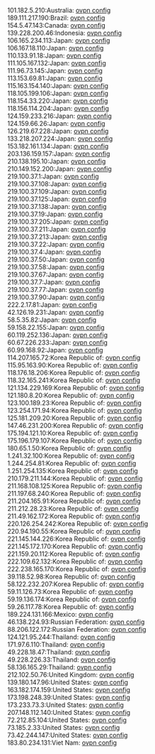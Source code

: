 101.182.5.210:Australia: [ovpn config](vpn/101_182_5_210.ovpn)  
189.111.217.190:Brazil: [ovpn config](vpn/189_111_217_190.ovpn)  
154.5.47.143:Canada: [ovpn config](vpn/154_5_47_143.ovpn)  
139.228.200.46:Indonesia: [ovpn config](vpn/139_228_200_46.ovpn)  
106.165.234.113:Japan: [ovpn config](vpn/106_165_234_113.ovpn)  
106.167.18.110:Japan: [ovpn config](vpn/106_167_18_110.ovpn)  
110.133.91.18:Japan: [ovpn config](vpn/110_133_91_18.ovpn)  
111.105.167.132:Japan: [ovpn config](vpn/111_105_167_132.ovpn)  
111.96.73.145:Japan: [ovpn config](vpn/111_96_73_145.ovpn)  
113.153.69.81:Japan: [ovpn config](vpn/113_153_69_81.ovpn)  
115.163.154.140:Japan: [ovpn config](vpn/115_163_154_140.ovpn)  
118.105.199.106:Japan: [ovpn config](vpn/118_105_199_106.ovpn)  
118.154.33.220:Japan: [ovpn config](vpn/118_154_33_220.ovpn)  
118.156.114.204:Japan: [ovpn config](vpn/118_156_114_204.ovpn)  
124.159.233.216:Japan: [ovpn config](vpn/124_159_233_216.ovpn)  
124.159.66.26:Japan: [ovpn config](vpn/124_159_66_26.ovpn)  
126.219.67.228:Japan: [ovpn config](vpn/126_219_67_228.ovpn)  
133.218.207.224:Japan: [ovpn config](vpn/133_218_207_224.ovpn)  
153.182.161.134:Japan: [ovpn config](vpn/153_182_161_134.ovpn)  
203.136.159.157:Japan: [ovpn config](vpn/203_136_159_157.ovpn)  
210.138.195.10:Japan: [ovpn config](vpn/210_138_195_10.ovpn)  
210.149.152.200:Japan: [ovpn config](vpn/210_149_152_200.ovpn)  
219.100.37.1:Japan: [ovpn config](vpn/219_100_37_1.ovpn)  
219.100.37.108:Japan: [ovpn config](vpn/219_100_37_108.ovpn)  
219.100.37.109:Japan: [ovpn config](vpn/219_100_37_109.ovpn)  
219.100.37.125:Japan: [ovpn config](vpn/219_100_37_125.ovpn)  
219.100.37.138:Japan: [ovpn config](vpn/219_100_37_138.ovpn)  
219.100.37.19:Japan: [ovpn config](vpn/219_100_37_19.ovpn)  
219.100.37.205:Japan: [ovpn config](vpn/219_100_37_205.ovpn)  
219.100.37.211:Japan: [ovpn config](vpn/219_100_37_211.ovpn)  
219.100.37.213:Japan: [ovpn config](vpn/219_100_37_213.ovpn)  
219.100.37.22:Japan: [ovpn config](vpn/219_100_37_22.ovpn)  
219.100.37.4:Japan: [ovpn config](vpn/219_100_37_4.ovpn)  
219.100.37.50:Japan: [ovpn config](vpn/219_100_37_50.ovpn)  
219.100.37.58:Japan: [ovpn config](vpn/219_100_37_58.ovpn)  
219.100.37.67:Japan: [ovpn config](vpn/219_100_37_67.ovpn)  
219.100.37.7:Japan: [ovpn config](vpn/219_100_37_7.ovpn)  
219.100.37.77:Japan: [ovpn config](vpn/219_100_37_77.ovpn)  
219.100.37.90:Japan: [ovpn config](vpn/219_100_37_90.ovpn)  
222.2.17.81:Japan: [ovpn config](vpn/222_2_17_81.ovpn)  
42.126.19.231:Japan: [ovpn config](vpn/42_126_19_231.ovpn)  
58.5.35.82:Japan: [ovpn config](vpn/58_5_35_82.ovpn)  
59.158.22.155:Japan: [ovpn config](vpn/59_158_22_155.ovpn)  
60.119.252.136:Japan: [ovpn config](vpn/60_119_252_136.ovpn)  
60.67.226.233:Japan: [ovpn config](vpn/60_67_226_233.ovpn)  
60.99.168.92:Japan: [ovpn config](vpn/60_99_168_92.ovpn)  
114.207.165.72:Korea Republic of: [ovpn config](vpn/114_207_165_72.ovpn)  
115.95.163.90:Korea Republic of: [ovpn config](vpn/115_95_163_90.ovpn)  
118.176.18.206:Korea Republic of: [ovpn config](vpn/118_176_18_206.ovpn)  
118.32.165.241:Korea Republic of: [ovpn config](vpn/118_32_165_241.ovpn)  
121.134.229.169:Korea Republic of: [ovpn config](vpn/121_134_229_169.ovpn)  
121.180.8.20:Korea Republic of: [ovpn config](vpn/121_180_8_20.ovpn)  
123.100.189.23:Korea Republic of: [ovpn config](vpn/123_100_189_23.ovpn)  
123.254.171.94:Korea Republic of: [ovpn config](vpn/123_254_171_94.ovpn)  
125.181.209.20:Korea Republic of: [ovpn config](vpn/125_181_209_20.ovpn)  
147.46.231.200:Korea Republic of: [ovpn config](vpn/147_46_231_200.ovpn)  
175.194.121.10:Korea Republic of: [ovpn config](vpn/175_194_121_10.ovpn)  
175.196.179.107:Korea Republic of: [ovpn config](vpn/175_196_179_107.ovpn)  
180.65.1.50:Korea Republic of: [ovpn config](vpn/180_65_1_50.ovpn)  
1.241.32.100:Korea Republic of: [ovpn config](vpn/1_241_32_100.ovpn)  
1.244.254.81:Korea Republic of: [ovpn config](vpn/1_244_254_81.ovpn)  
1.251.254.135:Korea Republic of: [ovpn config](vpn/1_251_254_135.ovpn)  
210.179.211.144:Korea Republic of: [ovpn config](vpn/210_179_211_144.ovpn)  
211.168.108.125:Korea Republic of: [ovpn config](vpn/211_168_108_125.ovpn)  
211.197.68.240:Korea Republic of: [ovpn config](vpn/211_197_68_240.ovpn)  
211.204.165.91:Korea Republic of: [ovpn config](vpn/211_204_165_91.ovpn)  
211.212.28.23:Korea Republic of: [ovpn config](vpn/211_212_28_23.ovpn)  
211.49.162.172:Korea Republic of: [ovpn config](vpn/211_49_162_172.ovpn)  
220.126.254.242:Korea Republic of: [ovpn config](vpn/220_126_254_242.ovpn)  
220.94.190.55:Korea Republic of: [ovpn config](vpn/220_94_190_55.ovpn)  
221.145.144.226:Korea Republic of: [ovpn config](vpn/221_145_144_226.ovpn)  
221.145.172.170:Korea Republic of: [ovpn config](vpn/221_145_172_170.ovpn)  
221.159.20.112:Korea Republic of: [ovpn config](vpn/221_159_20_112.ovpn)  
222.109.62.132:Korea Republic of: [ovpn config](vpn/222_109_62_132.ovpn)  
222.238.165.170:Korea Republic of: [ovpn config](vpn/222_238_165_170.ovpn)  
39.118.52.98:Korea Republic of: [ovpn config](vpn/39_118_52_98.ovpn)  
58.122.232.207:Korea Republic of: [ovpn config](vpn/58_122_232_207.ovpn)  
59.11.126.73:Korea Republic of: [ovpn config](vpn/59_11_126_73.ovpn)  
59.19.136.174:Korea Republic of: [ovpn config](vpn/59_19_136_174.ovpn)  
59.26.117.78:Korea Republic of: [ovpn config](vpn/59_26_117_78.ovpn)  
189.224.131.166:Mexico: [ovpn config](vpn/189_224_131_166.ovpn)  
46.138.224.93:Russian Federation: [ovpn config](vpn/46_138_224_93.ovpn)  
88.206.122.172:Russian Federation: [ovpn config](vpn/88_206_122_172.ovpn)  
124.121.95.244:Thailand: [ovpn config](vpn/124_121_95_244.ovpn)  
171.97.6.110:Thailand: [ovpn config](vpn/171_97_6_110.ovpn)  
49.228.18.47:Thailand: [ovpn config](vpn/49_228_18_47.ovpn)  
49.228.226.33:Thailand: [ovpn config](vpn/49_228_226_33.ovpn)  
58.136.165.29:Thailand: [ovpn config](vpn/58_136_165_29.ovpn)  
212.102.50.76:United Kingdom: [ovpn config](vpn/212_102_50_76.ovpn)  
139.180.147.96:United States: [ovpn config](vpn/139_180_147_96.ovpn)  
163.182.174.159:United States: [ovpn config](vpn/163_182_174_159.ovpn)  
173.198.248.39:United States: [ovpn config](vpn/173_198_248_39.ovpn)  
173.233.73.3:United States: [ovpn config](vpn/173_233_73_3.ovpn)  
207.148.112.140:United States: [ovpn config](vpn/207_148_112_140.ovpn)  
72.212.85.104:United States: [ovpn config](vpn/72_212_85_104.ovpn)  
73.185.2.33:United States: [ovpn config](vpn/73_185_2_33.ovpn)  
73.42.244.147:United States: [ovpn config](vpn/73_42_244_147.ovpn)  
183.80.234.131:Viet Nam: [ovpn config](vpn/183_80_234_131.ovpn)  
